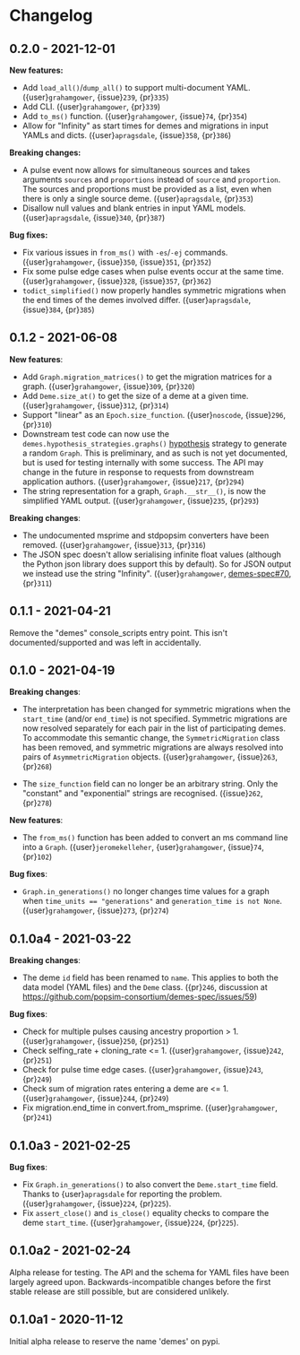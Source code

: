 # Changelog

## 0.2.0 - 2021-12-01

**New features:**

- Add `load_all()`/`dump_all()` to support multi-document YAML.
  ({user}`grahamgower`, {issue}`239`, {pr}`335`)
- Add CLI.
  ({user}`grahamgower`, {pr}`339`)
- Add `to_ms()` function.
  ({user}`grahamgower`, {issue}`74`, {pr}`354`)
- Allow for "Infinity" as start times for demes and migrations in input
  YAMLs and dicts.
  ({user}`apragsdale`, {issue}`358`, {pr}`386`)


**Breaking changes:**

- A pulse event now allows for simultaneous sources and takes arguments
  `sources` and `proportions` instead of `source` and `proportion`. The
  sources and proportions must be provided as a list, even when there is
  only a single source deme.
  ({user}`apragsdale`, {pr}`353`)
- Disallow null values and blank entries in input YAML models.
  ({user}`apragsdale`, {issue}`340`, {pr}`387`)

**Bug fixes:**

- Fix various issues in `from_ms()` with `-es`/`-ej` commands.
  ({user}`grahamgower`, {issue}`350`, {issue}`351`, {pr}`352`)
- Fix some pulse edge cases when pulse events occur at the same time.
  ({user}`grahamgower`, {issue}`328`, {issue}`357`, {pr}`362`)
- `todict_simplified()` now properly handles symmetric migrations when the
  end times of the demes involved differ.
  ({user}`apragsdale`, {issue}`384`, {pr}`385`)

## 0.1.2 - 2021-06-08

**New features**:

- Add `Graph.migration_matrices()` to get the migration matrices for a graph.
  ({user}`grahamgower`, {issue}`309`, {pr}`320`)
- Add `Deme.size_at()` to get the size of a deme at a given time.
  ({user}`grahamgower`, {issue}`312`, {pr}`314`)
- Support "linear" as an `Epoch.size_function`.
  ({user}`noscode`, {issue}`296`, {pr}`310`)
- Downstream test code can now use the `demes.hypothesis_strategies.graphs()`
  [hypothesis](https://hypothesis.readthedocs.io/) strategy to generate a
  random `Graph`. This is preliminary, and as such is not yet documented,
  but is used for testing internally with some success. The API may change
  in the future in response to requests from downstream application authors.
  ({user}`grahamgower`, {issue}`217`, {pr}`294`)
- The string representation for a graph, `Graph.__str__()`, is now the
  simplified YAML output.
  ({user}`grahamgower`, {issue}`235`, {pr}`293`)

**Breaking changes**:

- The undocumented msprime and stdpopsim converters have been removed.
  ({user}`grahamgower`, {issue}`313`, {pr}`316`)
- The JSON spec doesn't allow serialising infinite float values (although the
  Python json library does support this by default). So for JSON output we
  instead use the string "Infinity".
  ({user}`grahamgower`,
  [demes-spec#70](https://github.com/popsim-consortium/demes-spec/issues/70),
  {pr}`311`)

## 0.1.1 - 2021-04-21

Remove the "demes" console_scripts entry point.
This isn't documented/supported and was left in accidentally.


## 0.1.0 - 2021-04-19

**Breaking changes**:

- The interpretation has been changed for symmetric migrations when the
  `start_time` (and/or `end_time`) is not specified. Symmetric migrations are
  now resolved separately for each pair in the list of participating demes.
  To accommodate this semantic change, the `SymmetricMigration` class has
  been removed, and symmetric migrations are always resolved into pairs of
  `AsymmetricMigration` objects.
  ({user}`grahamgower`, {issue}`263`, {pr}`268`)

- The `size_function` field can no longer be an arbitrary string.
  Only the "constant" and "exponential" strings are recognised.
  ({issue}`262`, {pr}`278`)

**New features**:
- The `from_ms()` function has been added to convert an ms command line
  into a `Graph`.
  ({user}`jeromekelleher`, {user}`grahamgower`, {issue}`74`, {pr}`102`)

**Bug fixes**:
- `Graph.in_generations()` no longer changes time values for a graph
  when `time_units == "generations"` and `generation_time is not None`.
  ({user}`grahamgower`, {issue}`273`, {pr}`274`)

## 0.1.0a4 - 2021-03-22

**Breaking changes**:

- The deme `id` field has been renamed to `name`. This applies to both
  the data model (YAML files) and the `Deme` class.
  ({pr}`246`, discussion at https://github.com/popsim-consortium/demes-spec/issues/59)

**Bug fixes**:

- Check for multiple pulses causing ancestry proportion > 1.
  ({user}`grahamgower`, {issue}`250`, {pr}`251`)
- Check selfing_rate + cloning_rate <= 1.
  ({user}`grahamgower`, {issue}`242`, {pr}`251`)
- Check for pulse time edge cases.
  ({user}`grahamgower`, {issue}`243`, {pr}`249`)
- Check sum of migration rates entering a deme are <= 1.
  ({user}`grahamgower`, {issue}`244`, {pr}`249`)
- Fix migration.end_time in convert.from_msprime.
  ({user}`grahamgower`, {pr}`241`)


## 0.1.0a3 - 2021-02-25

**Bug fixes**:

- Fix `Graph.in_generations()` to also convert the `Deme.start_time` field.
  Thanks to {user}`apragsdale` for reporting the problem.
  ({user}`grahamgower`, {issue}`224`, {pr}`225`).
- Fix `assert_close()` and `is_close()` equality checks to compare the deme
  `start_time`.
  ({user}`grahamgower`, {issue}`224`, {pr}`225`).


## 0.1.0a2 - 2021-02-24

Alpha release for testing. The API and the schema for YAML files have been
largely agreed upon. Backwards-incompatible changes before the first stable
release are still possible, but are considered unlikely.


## 0.1.0a1 - 2020-11-12

Initial alpha release to reserve the name 'demes' on pypi.
